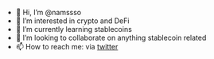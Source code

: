 - 👋 Hi, I’m @namssso
- 👀 I’m interested in crypto and DeFi
- 🌱 I’m currently learning stablecoins
- 💞️ I’m looking to collaborate on anything stablecoin related
- 📫 How to reach me: via [twitter](https://twitter.com/_namsso_)

<!---
namssso/namssso is a ✨ special ✨ repository because its `README.md` (this file) appears on your GitHub profile.
You can click the Preview link to take a look at your changes.
--->
